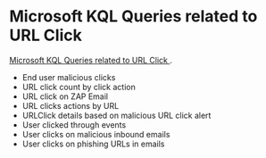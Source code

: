 # Microsoft KQL Queries related to URL Click

 [Microsoft KQL Queries related to URL Click ](https://github.com/Azure/Azure-Sentinel/tree/3b75b9928ae40f2684c4d17893652f66d43cadc3/Solutions/Microsoft%20Defender%20XDR/Hunting%20Queries/Email%20Queries/URL%20Click/).



- End user malicious clicks
- URL click count by click action
- URL click on ZAP Email
- URL clicks actions by URL
- URLClick details based on malicious URL click alert
- User clicked through events
- User clicks on malicious inbound emails
- User clicks on phishing URLs in emails
